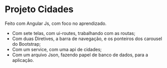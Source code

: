# Projeto Cidades
Feito com Angular Js, com foco no aprendizado.

- Com sete telas, com ui-routes, trabalhando com as routas;
- Com duas Diretives, a barra de navegação, e os ponteiros dos carousel do Bootstrap;
- Com um service, com uma api de cidades;
- Com um arquivo Json, fazendo papel de banco de dados, para a aplicação.
